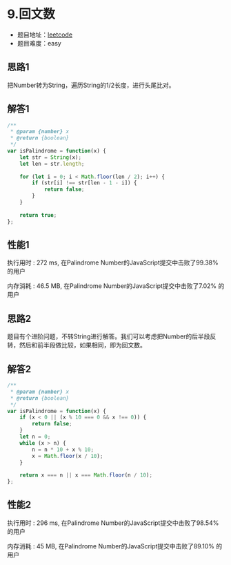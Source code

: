 # 9.回文数

+ 题目地址：[leetcode](https://leetcode-cn.com/problems/palindrome-number/)
+ 题目难度：easy

## 思路1

把Number转为String，遍历String的1/2长度，进行头尾比对。

## 解答1

```js
/**
 * @param {number} x
 * @return {boolean}
 */
var isPalindrome = function(x) {
    let str = String(x);
    let len = str.length;
    
    for (let i = 0; i < Math.floor(len / 2); i++) {
        if (str[i] !== str[len - 1 - i]) {
            return false;
        }
    }
    
    return true;
};
```

## 性能1

执行用时 : 272 ms, 在Palindrome Number的JavaScript提交中击败了99.38% 的用户

内存消耗 : 46.5 MB, 在Palindrome Number的JavaScript提交中击败了7.02% 的用户

## 思路2

题目有个进阶问题，不转String进行解答。我们可以考虑把Number的后半段反转，然后和前半段做比较，如果相同，即为回文数。

## 解答2

```js
/**
 * @param {number} x
 * @return {boolean}
 */
var isPalindrome = function(x) {
    if (x < 0 || (x % 10 === 0 && x !== 0)) {
        return false;
    }
    let n = 0;
    while (x > n) {
        n = n * 10 + x % 10;
        x = Math.floor(x / 10);
    }
    
    return x === n || x === Math.floor(n / 10);
};
```

## 性能2

执行用时 : 296 ms, 在Palindrome Number的JavaScript提交中击败了98.54% 的用户

内存消耗 : 45 MB, 在Palindrome Number的JavaScript提交中击败了89.10% 的用户
